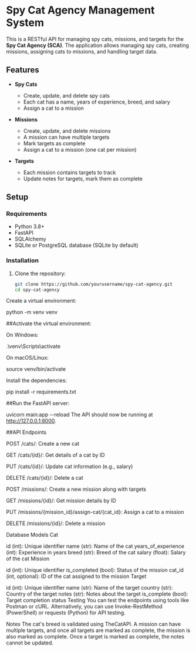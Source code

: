 # Spy Cat Agency Management System

This is a RESTful API for managing spy cats, missions, and targets for the **Spy Cat Agency (SCA)**. The application allows managing spy cats, creating missions, assigning cats to missions, and handling target data.

## Features

- **Spy Cats**
  - Create, update, and delete spy cats
  - Each cat has a name, years of experience, breed, and salary
  - Assign a cat to a mission
  
- **Missions**
  - Create, update, and delete missions
  - A mission can have multiple targets
  - Mark targets as complete
  - Assign a cat to a mission (one cat per mission)

- **Targets**
  - Each mission contains targets to track
  - Update notes for targets, mark them as complete

## Setup

### Requirements

- Python 3.8+
- FastAPI
- SQLAlchemy
- SQLite or PostgreSQL database (SQLite by default)

### Installation

1. Clone the repository:

   ```bash
   git clone https://github.com/yourusername/spy-cat-agency.git
   cd spy-cat-agency
  Create a virtual environment:

python -m venv venv

##Activate the virtual environment:

On Windows:

.\venv\Scripts\activate

On macOS/Linux:

source venv/bin/activate

Install the dependencies:

pip install -r requirements.txt

##Run the FastAPI server:

uvicorn main:app --reload
The API should now be running at http://127.0.0.1:8000.


##API Endpoints

POST /cats/: Create a new cat

GET /cats/{id}/: Get details of a cat by ID

PUT /cats/{id}/: Update cat information (e.g., salary)

DELETE /cats/{id}/: Delete a cat

POST /missions/: Create a new mission along with targets

GET /missions/{id}/: Get mission details by ID

PUT /missions/{mission_id}/assign-cat/{cat_id}: Assign a cat to a mission

DELETE /missions/{id}/: Delete a mission

Database Models
Cat

id (int): Unique identifier
name (str): Name of the cat
years_of_experience (int): Experience in years
breed (str): Breed of the cat
salary (float): Salary of the cat
Mission

id (int): Unique identifier
is_completed (bool): Status of the mission
cat_id (int, optional): ID of the cat assigned to the mission
Target

id (int): Unique identifier
name (str): Name of the target
country (str): Country of the target
notes (str): Notes about the target
is_complete (bool): Target completion status
Testing
You can test the endpoints using tools like Postman or cURL. Alternatively, you can use Invoke-RestMethod (PowerShell) or requests (Python) for API testing.

Notes
The cat's breed is validated using TheCatAPI.
A mission can have multiple targets, and once all targets are marked as complete, the mission is also marked as complete.
Once a target is marked as complete, the notes cannot be updated.
